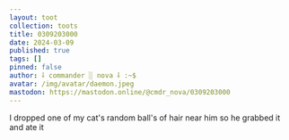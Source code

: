 ```yaml
---
layout: toot
collection: toots
title: 0309203000
date: 2024-03-09
published: true
tags: []
pinned: false
author: ⸸ commander ░ nova ⸸ :~$
avatar: /img/avatar/daemon.jpeg
mastodon: https://mastodon.online/@cmdr_nova/0309203000
---
```


I dropped one of my cat's random ball's of hair near him so he grabbed it and ate it
